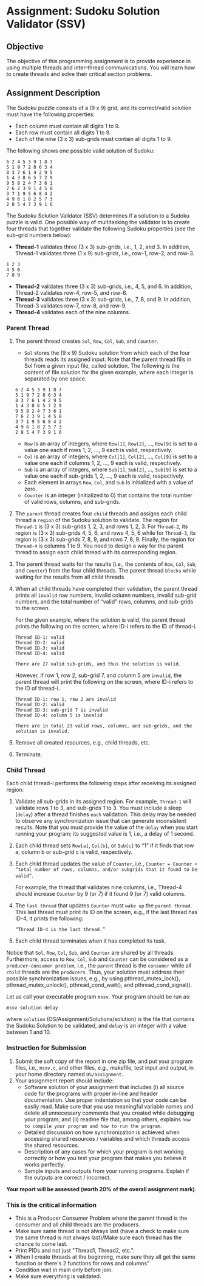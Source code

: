 # Assignment: Sudoku Solution Validator (SSV)

## Objective

The objective of this programming assignment is to provide experience in using multiple threads and inter-thread communications. You will learn how to create threads and solve their critical section problems.

## Assignment Description

The Sudoku puzzle consists of a (9 x 9) grid, and its correct/valid solution must have the following properties:
- Each column must contain all digits 1 to 9.
- Each row must contain all digits 1 to 9.
- Each of the nine (3 x 3) sub-grids must contain all digits 1 to 9.

The following shows one possible valid solution of Sudoku:

```
6 2 4 5 3 9 1 8 7
5 1 9 7 2 8 6 3 4
8 3 7 6 1 4 2 9 5
1 4 3 8 6 5 7 2 9
9 5 8 2 4 7 3 6 1
7 6 2 3 9 1 4 5 8
3 7 1 9 5 6 8 4 2
4 9 6 1 8 2 5 7 3
2 8 5 4 7 3 9 1 6
```

The Sudoku Solution Validator (SSV) determines if a solution to a Sudoku puzzle is valid. One possible way of multitasking the validator is to create four threads that together validate the following Sudoku properties (see the sub-grid numbers below):

- **Thread-1** validates three (3 x 3) sub-grids, i.e., 1, 2, and 3. In addition, Thread-1 validates three (1 x 9) sub-grids, i.e., row-1, row-2, and row-3.
```
1 2 3
4 5 6
7 8 9
```
- **Thread-2** validates three (3 x 3) sub-grids, i.e., 4, 5, and 6. In addition, Thread-2 validates row-4, row-5, and row-6.
- **Thread-3** validates three (3 x 3) sub-grids, i.e., 7, 8, and 9. In addition, Thread-3 validates row-7, row-8, and row-9.
- **Thread-4** validates each of the nine columns.

### Parent Thread

1. The parent thread creates `Sol`, `Row`, `Col`, `Sub`, and `Counter`.
   - `Sol` stores the (9 x 9) Sudoku solution from which each of the four threads reads its assigned input. Note that the parent thread fills in Sol from a given input file, called solution. The following is the content of file solution for the given example, where each integer is separated by one space.
   ```
   6 2 4 5 3 9 1 8 7 
   5 1 9 7 2 8 6 3 4 
   8 3 7 6 1 4 2 9 5 
   1 4 3 8 6 5 7 2 9 
   9 5 8 2 4 7 3 6 1 
   7 6 2 3 9 1 4 5 8 
   3 7 1 9 5 6 8 4 2 
   4 9 6 1 8 2 5 7 3 
   2 8 5 4 7 3 9 1 6 
   ```
   - `Row` is an array of integers, where `Row[1]`, `Row[2]`, ..., `Row[9]` is set to a value one each if rows 1, 2, ..., 9 each is valid, respectively.
   - `Col` is an array of integers, where `Col[1]`, `Col[2]`, ..., `Col[9]` is set to a value one each if columns 1, 2, ..., 9 each is valid, respectively.
   - `Sub` is an array of integers, where `Sub[1]`, `Sub[2]`, ..., `Sub[9]` is set to a value one each if sub-grids 1, 2, ..., 9 each is valid, respectively.
   - Each element in arrays `Row`, `Col`, and `Sub` is initialized with a value of zero.
   - `Counter` is an integer (initialized to 0) that contains the total number of valid rows, columns, and sub-grids.
2. The `parent` thread creates four `child` threads and assigns each child thread a `region` of the Sudoku solution to validate. The region for `Thread-1` is (3 x 3) sub-grids 1, 2, 3, and rows 1, 2, 3. For `Thread-2`, its region is (3 x 3) sub-grids 4, 5, 6, and rows 4, 5, 6 while for `Thread-3`, its region is (3 x 3) sub-grids 7, 8, 9, and rows 7, 8, 9. Finally, the region for `Thread-4` is columns 1 to 9. You need to design a way for the parent thread to assign each child thread with its corresponding region.
3. The parent thread waits for the results (i.e., the contents of `Row`, `Col`, `Sub`, and `Counter`) from the four child threads. The parent thread `blocks` while waiting for the results from all child threads.
4. When all child threads have completed their validation, the parent thread prints all `invalid` row numbers, invalid column numbers, invalid sub-grid numbers, and the total number of “valid” rows, columns, and sub-grids to the screen.

    For the given example, where the solution is valid, the parent thread prints the following on the screen, where ID-i refers to the ID of thread-i.

    ```
    Thread ID-1: valid
    Thread ID-2: valid
    Thread ID-3: valid
    Thread ID-4: valid

    There are 27 valid sub-grids, and thus the solution is valid.
    ```

    However, if row 1, row 2, sub-grid 7, and column 5 are `invalid`, the parent thread will print
    the following on the screen, where ID-i refers to the ID of thread-i.

    ```
    Thread ID-1: row 1, row 2 are invalid
    Thread ID-2: valid
    Thread ID-3: sub-grid 7 is invalid
    Thread ID-4: column 5 is invalid

    There are in total 23 valid rows, columns, and sub-grids, and the solution is invalid.
    ```

5. Remove all created resources, e.g., child threads, etc.
6. Terminate.

### Child Thread

Each child thread-i performs the following steps after receiving its assigned region:
1. Validate all sub-grids in its assigned region. For example, `Thread-1` will validate rows 1 to 3, and sub-grids 1 to 3. You must include a sleep (`delay`) after a thread finishes `each` validation. This delay may be needed to observe any synchronization issue that can generate inconsistent results. Note that you must provide the value of the `delay` when you start running your program; its suggested value is 1, i.e., a delay of 1 second.
2. Each child thread sets `Row[a]`, `Col[b]`, or `Sub[c]` to “1” if it finds that row a, column b or sub-grid c is valid, respectively.
3. Each child thread updates the value of `Counter`, i.e., `Counter = Counter + “total number of rows, columns, and/or subgrids that it found to be valid”`.

    For example, the thread that validates nine columns, i.e., Thread-4 should increase `Counter` by 9 (or 7) if it found 9 (or 7) valid columns.
4. The `last thread` that updates `Counter` must `wake up` the `parent thread`. This last thread must print its ID on the screen, e.g., if the last thread has ID-4, it prints the following: 

    ```
    “Thread ID-4 is the last thread.”
    ```

5. Each child thread terminates when it has completed its task.

Notice that `Sol`, `Row`, `Col`, `Sub`, and `Counter` are shared by all threads. Furthermore, access to `Row`, `Col`, `Sub` and `Counter` can be considered as a `producer-consumer problem`, i.e., the `parent` thread is the `consumer` while all `child` threads are the `producers`. Thus, your solution must address their possible synchronization issues, e.g., by using pthread_mutex_lock(), pthread_mutex_unlock(), pthread_cond_wait(), and pthread_cond_signal().

Let us call your executable program `mssv`. Your program should be run as:

```
mssv solution delay
```

where `solution` (OS/Assignment/Solutions/solution) is the file that contains the Sudoku Solution to be validated, and `delay` is an integer with a value between 1 and 10.

### Instruction for Submission

1. Submit the soft copy of the report in one zip file, and put your program files, i.e., `mssv.c`, and other files, e.g., makefile, test input and output, in your home directory named `OS/assignment`.
2. Your assignment report should include:
   - Software solution of your assignment that includes (i) all source code for the programs with proper in-line and header documentation. Use proper indentation so that your code can be easily read. Make sure that you use meaningful variable names and delete all unnecessary comments that you created while debugging your program; and (ii) readme file that, among others, explains `how to compile your program and how to run the program`.
   - Detailed discussion on how synchronization is achieved when accessing shared resources / variables and which threads access the shared resources.
   - Description of any cases for which your program is not working correctly or how you test your program that makes you believe it works perfectly.
   - Sample inputs and outputs from your running programs. Explain if the outputs are correct / incorrect.

**Your report will be assessed (worth 20% of the overall assignment mark).**

### This is the critical information
 
- This is a Producer Consumer Problem where the parent thread is the consumer and all child threads are the producers.
- Make sure same thread is not always last (have a check to make sure the same thread is not always last)/Make sure each thread has the chance to come last.
- Print PIDs and not just "Thread1, Thread2, etc.".
- When I create threads at the beginning, make sure they all get the same function or there's 2 functions for rows and columns"
- Condition wait in main only before join.
- Make sure everything is validated.